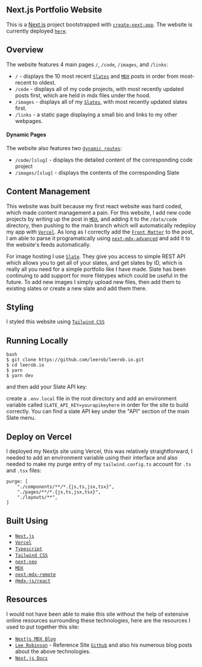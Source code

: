 ## Next.js Portfolio Website

This is a [Next.js](https://nextjs.org/) project bootstrapped with [`create-next-app`](https://github.com/vercel/next.js/tree/canary/packages/create-next-app). The website is currently deployed [`here`](https://paul-lorenc.com).

## Overview
The website features 4 main pages `/`, `/code`, `/images`, and `/links`:

- `/` - displays the 10 most recent [`Slates`](https://slate.host/lorenc) and [`MDX`](https://mdxjs.com/) posts in order from most-recent to oldest.
- `/code` - displays all of my code projects, with most recently updated posts first, which are held in mdx files under the hood.
- `/images` - displays all of my [`Slates`](https://slate.host/lorenc), with most recently updated slates first. 
- `/links` - a static page displaying a small bio and links to my other webpages.

#### Dynamic Pages
The website also features two [`dynamic routes`](https://nextjs.org/docs/routing/dynamic-routes):

- `/code/[slug]` - displays the detailed content of the corresponding code project
- `/images/[slug]` - displays the contents of the corresponding Slate

## Content Management
This website was built because my first react website was hard coded, which made content management a pain. For this website, I add new code projects by writing up the post in [`MDX`](https://mdxjs.com/), and adding it to the `/data/code` directory, then pushing to the main branch which will automatically redeploy my app with [`Vercel`](https://vercel.com/). As long as I correctly add the [`Front Matter`](https://jekyllrb.com/docs/front-matter/) to the post, I am able to parse it programatically using [`next-mdx-advanced`](https://github.com/hashicorp/next-mdx-enhanced) and add it to the website's feeds automatically. 

For image hosting I use [`Slate`](slate.host). They give you access to simple REST API which allows you to get all of your slates, and get slates by ID, which is really all you need for a simple portfolio like I have made. Slate has been continuing to add support for more filetypes which could be useful in the future. To add new images I simply upload new files, then add them to existing slates or create a new slate and add them there.  

## Styling
I styled this website using [`Tailwind CSS`](https://tailwindcss.com/) 

## Running Locally

```
bash
$ git clone https://github.com/leerob/leerob.io.git
$ cd leerob.io
$ yarn
$ yarn dev
```

and then add your Slate API key:

create a `.env.local` file in the root directory and add an environment variable called `SLATE_API_KEY=yourapikeyhere` in order for the site to build correctly. You can find a slate API key under the "API" section of the main Slate menu. 

## Deploy on Vercel
I deployed my Nextjs site using Vercel, this was relatively straightforward, I needed to add an environment variable using their interface and also needed to make my purge entry of my `tailwind.config.ts` account for `.ts` and `.tsx` files:
```
purge: [
    "./components/**/*.{js,ts,jsx,tsx}",
    "./pages/**/*.{js,ts,jsx,tsx}",
    "./layouts/**",
]
```
## Built Using
- [`Next.js`](https://nextjs.org/)
- [`Vercel`](https://vercel.com/)
- [`Typescript`](https://www.typescriptlang.org/)
- [`Tailwind CSS`](https://tailwindcss.com/)
- [`next-seo`](https://github.com/garmeeh/next-seo)
- [`MDX`](https://mdxjs.com/)
- [`next-mdx-remote`](https://github.com/hashicorp/next-mdx-remote)
- [`@mdx-js/react`](https://www.npmjs.com/package/@mdx-js/react)

## Resources
I would not have been able to make this site without the help of extensive online resources surrounding these technologies, here are the resources I used to put together this site:

- [`Nextjs MDX Blog`](https://dev.to/jashnm/making-mdx-blog-with-next-js-part-1-1c0j)
- [`Lee Robinson`](leerob.io) - Reference Site [`Github`](https://github.com/leerob/leerob.io) and also his numerous blog posts about the above technologies.
- [`Next.js Docs`](https://nextjs.org/docs/basic-features/pages)
